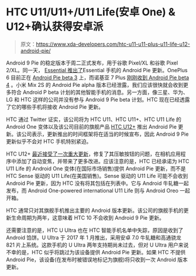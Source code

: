 # HTC U11/U11+/U11 Life(安卓 One) & U12+确认获得安卓派

> 原文：<https://www.xda-developers.com/htc-u11-u11-plus-u11-life-u12-android-pie/>

Android 9 Pie 的稳定版本于周二正式发布，用于谷歌 Pixel/XL 和谷歌 Pixel 2/XL。同一天， [Essential 推出了](https://www.xda-developers.com/essential-phone-android-pie-android-9/)Essential 手机的 Android Pie 更新。OnePlus 6 目前正在 [Android Pie beta 3](https://www.xda-developers.com/android-p-beta-3-oneplus-6/) 上，而诺基亚 7 Plus [刚刚收到 Android Pie beta 4](https://www.xda-developers.com/nokia-7-plus-starts-getting-android-pie-beta-4/) 。小米 Mix 2S 的 Android Pie alpha 版本已经泄露，我们应该很快就会收到更多符合 Android P beta 计划的其他智能手机的消息。另一方面，像三星、华为、LG 和 HTC 这样的公司并没有参与 Android 9 Pie beta 计划。HTC 现在已经透露了它的哪些手机将接收 Android Pie 更新。

HTC 通过 Twitter 证实，该公司将为 HTC U11、HTC U11+、HTC U11 Life 的 Android One 变体以及该公司目前的旗舰产品 [HTC U12+](https://www.xda-developers.com/htc-u12-official-specifications-features/) 推出 Android Pie 更新。该公司表示，更新推出的时间框架将在适当的时候宣布，因此 Android 9 Pie 更新似乎不会对 HTC 手机特别紧迫。

HTC U12+ [最近接受了一次重大更新](https://www.xda-developers.com/htc-u12-update-camera-auto-zoom-improved-buttons/)，修复了其压敏按钮的问题，在相机应用程序中添加了自动变焦，并带来了更多改进。应该注意的是，HTC 已经承诺为 HTC U11 Life 的 Android One 变体(在国际市场销售)提供 Android Pie 更新，而不是 HTC Sense 驱动的 U11 Life(在美国销售)。Sense 驱动的 U11 Life 可能不会收到 Android Pie 更新，因为 HTC 没有将其包括在列表中。它与 Android 牛轧糖一起发布，而 Android One-powered international U11 Life 则与 Android Oreo 一起开箱。

HTC 通常只对其旗舰手机推出主要的 Android 版本更新。该公司的旗舰手机的更新生命周期为两年，这意味着 HTC 10 不会收到 Android 9 Pie 更新。

还需要注意的是，HTC U Ultra 也在 HTC 智能手机名单中失踪，原因是收到了 Android 馅饼。U Ultra 于 2017 年 1 月推出，采用安卓 7.0 牛轧糖和高通骁龙 821 片上系统。这款手机的 U Ultra 两年支持期尚未过去，但对 U Ultra 用户来说不幸的是，HTC 似乎将跳过为该设备提供 Android Pie 更新。如果 HTC 不提供 Android Pie，该设备(在发布时被错误地标记为旗舰)将只收到一次 Android 版本更新。